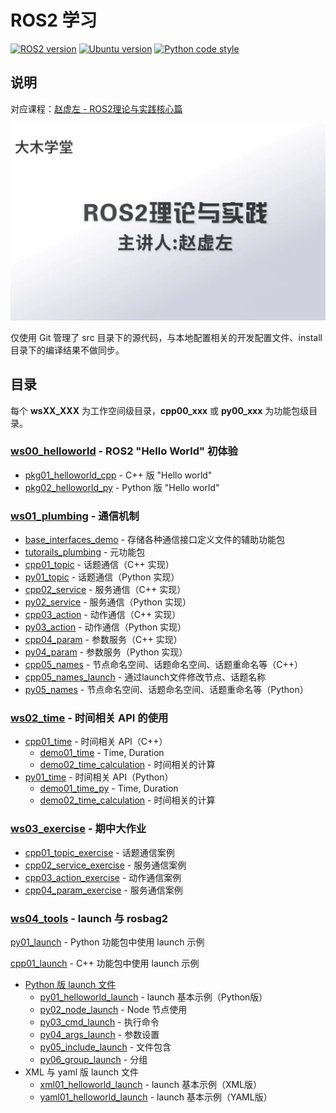# ROS2 学习

[![ROS2 version](https://img.shields.io/badge/ROS2-humble-blue)](https://docs.ros.org/en/humble/index.html)
[![Ubuntu version](https://img.shields.io/static/v1?label=Ubuntu&message=22.04&color=e95420)](https://releases.ubuntu.com/22.04/)
[![Python code style](https://img.shields.io/badge/code%20style-black-000000.svg)](https://github.com/psf/black)

## 说明

对应课程：[赵虚左 - ROS2理论与实践核心篇](https://space.bilibili.com/1101432368/channel/collectiondetail?sid=700208)

![课程封面](resources/images/course_cover.jpg)

仅使用 Git 管理了 src 目录下的源代码，与本地配置相关的开发配置文件、install 目录下的编译结果不做同步。

## 目录

每个 **wsXX_XXX** 为工作空间级目录，**cpp00_xxx** 或 **py00_xxx** 为功能包级目录。

### [ws00_helloworld](ws00_helloworld/) - ROS2 "Hello World" 初体验

- [pkg01_helloworld_cpp](ws00_helloworld/src/pkg01_helloworld_cpp/) - C++ 版 "Hello world"
- [pkg02_helloworld_py](ws00_helloworld/src/pkg02_helloworld_py/) - Python 版 "Hello world"

### [ws01_plumbing](ws01_plumbing/) - 通信机制

- [base_interfaces_demo](ws01_plumbing/src/base_interfaces_demo/) - 存储各种通信接口定义文件的辅助功能包
- [tutorails_plumbing](ws01_plumbing/src/tutorails_plumbing/) - 元功能包
- [cpp01_topic](ws01_plumbing/src/cpp01_topic/) - 话题通信（C++ 实现）
- [py01_topic](ws01_plumbing/src/py01_topic/) - 话题通信（Python 实现）
- [cpp02_service](ws01_plumbing/src/cpp02_service/) - 服务通信（C++ 实现）
- [py02_service](ws01_plumbing/src/py02_service/) - 服务通信（Python 实现）
- [cpp03_action](ws01_plumbing/src/cpp03_action/) - 动作通信（C++ 实现）
- [py03_action](ws01_plumbing/src/py03_action) - 动作通信（Python 实现）
- [cpp04_param](ws01_plumbing/src/cpp04_param/) - 参数服务（C++ 实现）
- [py04_param](ws01_plumbing/src/py04_param/) - 参数服务（Python 实现）
- [cpp05_names](ws01_plumbing/src/cpp05_names/) - 节点命名空间、话题命名空间、话题重命名等（C++）
- [cpp05_names_launch](ws01_plumbing/src/cpp05_names/launch/) - 通过launch文件修改节点、话题名称
- [py05_names](ws01_plumbing/src/py05_names/) - 节点命名空间、话题命名空间、话题重命名等（Python）

### [ws02_time](ws02_time/) - 时间相关 API 的使用

- [cpp01_time](ws02_time/src/cpp01_time) - 时间相关 API（C++）
  - [demo01_time](ws02_time/src/cpp01_time/src/demo01_time.cpp) - Time, Duration
  - [demo02_time_calculation](ws02_time/src/cpp01_time/src/demo02_time_calculation.cpp) - 时间相关的计算
- [py01_time](ws02_time/src/py01_time) - 时间相关 API（Python）
  - [demo01_time_py](ws02_time/src/py01_time/py01_time/demo01_time_py.py) - Time, Duration
  - [demo02_time_calculation](ws02_time/src/py01_time/py01_time/demo02_time_calculation.py) - 时间相关的计算

### [ws03_exercise](ws03_exercise/) - 期中大作业

- [cpp01_topic_exercise](ws03_exercise/src/cpp01_topic_exercise/) - 话题通信案例
- [cpp02_service_exercise](ws03_exercise/src/cpp02_service_exercise/) - 服务通信案例
- [cpp03_action_exercise](ws03_exercise/src/cpp03_action_exercise/) - 动作通信案例
- [cpp04_param_exercise](ws03_exercise/src/cpp04_param_exercise/) - 服务通信案例

### [ws04_tools](ws04_tools/) - launch 与 rosbag2

[py01_launch](ws04_tools/src/py01_launch) - Python 功能包中使用 launch 示例

[cpp01_launch](ws04_tools/src/cpp01_launch) - C++ 功能包中使用 launch 示例

- [Python 版 launch 文件](ws04_tools/src/cpp01_launch/launch/py)
  - [py01_helloworld_launch](ws04_tools/src/cpp01_launch/launch/py/py01_helloworld_launch.py) - launch 基本示例（Python版）
  - [py02_node_launch](ws04_tools/src/cpp01_launch/launch/py/py02_node_launch.py) - Node 节点使用
  - [py03_cmd_launch](ws04_tools/src/cpp01_launch/launch/py/py03_cmd_launch.py) - 执行命令
  - [py04_args_launch](ws04_tools/src/cpp01_launch/launch/py/py04_args_launch.py) - 参数设置
  - [py05_include_launch](ws04_tools/src/cpp01_launch/launch/py/py05_include_launch.py) - 文件包含
  - [py06_group_launch](ws04_tools/src/cpp01_launch/launch/py/py06_group_launch.py) - 分组
- XML 与 yaml 版 launch 文件
  - [xml01_helloworld_launch](ws04_tools/src/cpp01_launch/launch/xml/xml01_helloworld_launch.xml) - launch 基本示例（XML版）
  - [yaml01_helloworld_launch](ws04_tools/src/cpp01_launch/launch/yaml/yaml01_helloworld_launch.yaml) - launch 基本示例（YAML版）
